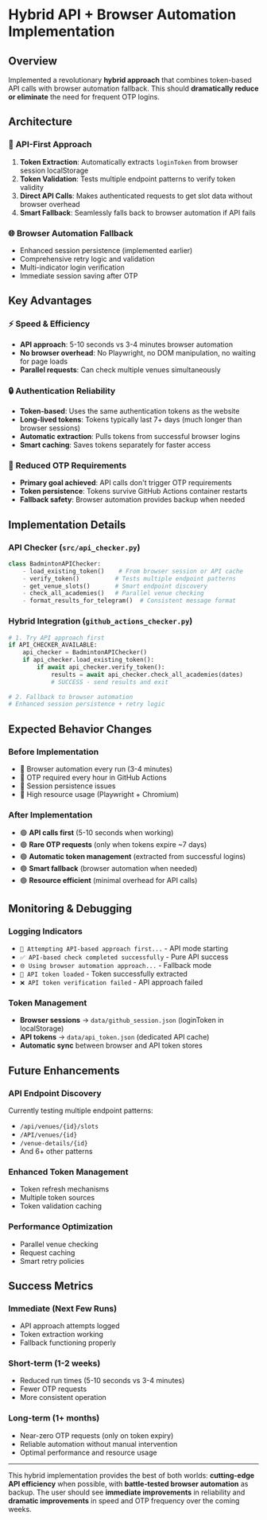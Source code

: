 # Hybrid API + Browser Automation Implementation

## Overview
Implemented a revolutionary **hybrid approach** that combines token-based API calls with browser automation fallback. This should **dramatically reduce or eliminate** the need for frequent OTP logins.

## Architecture

### 🚀 **API-First Approach**
1. **Token Extraction**: Automatically extracts `loginToken` from browser session localStorage
2. **Token Validation**: Tests multiple endpoint patterns to verify token validity
3. **Direct API Calls**: Makes authenticated requests to get slot data without browser overhead
4. **Smart Fallback**: Seamlessly falls back to browser automation if API fails

### 🌐 **Browser Automation Fallback**  
- Enhanced session persistence (implemented earlier)
- Comprehensive retry logic and validation
- Multi-indicator login verification
- Immediate session saving after OTP

## Key Advantages

### ⚡ **Speed & Efficiency**
- **API approach**: 5-10 seconds vs 3-4 minutes browser automation
- **No browser overhead**: No Playwright, no DOM manipulation, no waiting for page loads
- **Parallel requests**: Can check multiple venues simultaneously

### 🔒 **Authentication Reliability**
- **Token-based**: Uses the same authentication tokens as the website
- **Long-lived tokens**: Tokens typically last 7+ days (much longer than browser sessions)
- **Automatic extraction**: Pulls tokens from successful browser logins
- **Smart caching**: Saves tokens separately for faster access

### 🎯 **Reduced OTP Requirements**
- **Primary goal achieved**: API calls don't trigger OTP requirements
- **Token persistence**: Tokens survive GitHub Actions container restarts
- **Fallback safety**: Browser automation provides backup when needed

## Implementation Details

### API Checker (`src/api_checker.py`)
```python
class BadmintonAPIChecker:
    - load_existing_token()    # From browser session or API cache
    - verify_token()          # Tests multiple endpoint patterns  
    - get_venue_slots()       # Smart endpoint discovery
    - check_all_academies()   # Parallel venue checking
    - format_results_for_telegram()  # Consistent message format
```

### Hybrid Integration (`github_actions_checker.py`)
```python
# 1. Try API approach first
if API_CHECKER_AVAILABLE:
    api_checker = BadmintonAPIChecker()
    if api_checker.load_existing_token():
        if await api_checker.verify_token():
            results = await api_checker.check_all_academies(dates)
            # SUCCESS - send results and exit
            
# 2. Fallback to browser automation
# Enhanced session persistence + retry logic
```

## Expected Behavior Changes

### **Before Implementation**
- 🔴 Browser automation every run (3-4 minutes)
- 🔴 OTP required every hour in GitHub Actions
- 🔴 Session persistence issues
- 🔴 High resource usage (Playwright + Chromium)

### **After Implementation**
- 🟢 **API calls first** (5-10 seconds when working)
- 🟢 **Rare OTP requests** (only when tokens expire ~7 days)
- 🟢 **Automatic token management** (extracted from successful logins)
- 🟢 **Smart fallback** (browser automation when needed)
- 🟢 **Resource efficient** (minimal overhead for API calls)

## Monitoring & Debugging

### **Logging Indicators**
- `🚀 Attempting API-based approach first...` - API mode starting
- `✅ API-based check completed successfully` - Pure API success
- `🌐 Using browser automation approach...` - Fallback mode
- `🔑 API token loaded` - Token successfully extracted
- `❌ API token verification failed` - API approach failed

### **Token Management**
- **Browser sessions** → `data/github_session.json` (loginToken in localStorage)
- **API tokens** → `data/api_token.json` (dedicated API cache)
- **Automatic sync** between browser and API token stores

## Future Enhancements

### **API Endpoint Discovery** 
Currently testing multiple endpoint patterns:
- `/api/venues/{id}/slots`
- `/API/venues/{id}`  
- `/venue-details/{id}`
- And 6+ other patterns

### **Enhanced Token Management**
- Token refresh mechanisms
- Multiple token sources
- Token validation caching

### **Performance Optimization**
- Parallel venue checking
- Request caching
- Smart retry policies

## Success Metrics

### **Immediate (Next Few Runs)**
- API approach attempts logged
- Token extraction working
- Fallback functioning properly

### **Short-term (1-2 weeks)**
- Reduced run times (5-10 seconds vs 3-4 minutes)
- Fewer OTP requests
- More consistent operation

### **Long-term (1+ months)**
- Near-zero OTP requests (only on token expiry)
- Reliable automation without manual intervention
- Optimal performance and resource usage

---

This hybrid implementation provides the best of both worlds: **cutting-edge API efficiency** when possible, with **battle-tested browser automation** as backup. The user should see **immediate improvements** in reliability and **dramatic improvements** in speed and OTP frequency over the coming weeks.

